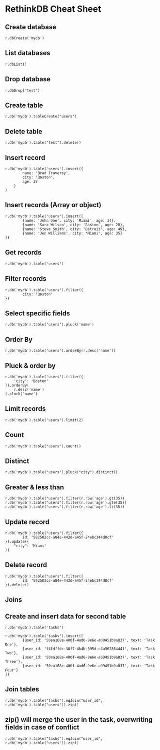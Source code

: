 # RethinkDB Cheat Sheet

## Create database

```
r.dbCreate('mydb')
```

## List databases

```
r.dbList()
```

## Drop database

```
r.dbDrop('test')
```

## Create table

```
r.db('mydb').tableCreate('users')
```

## Delete table

```
r.db('mydb').table("test").delete()
```

## Insert record

```
r.db('mydb').table('users').insert({
		name: 'Brad Traversy',
		city: 'Boston',
		age: 37
	}
)
```

## Insert records (Array or object)

```
r.db('mydb').table('users').insert([
		{name: 'John Doe', city: 'Miami', age: 34},
		{name: 'Sara Wilson', city: 'Boston', age: 28},
		{name: 'Steve Smith', city: 'Detroit', age: 49},
		{name: 'Jen Williams', city: 'Miami', age: 35}
])
```

## Get records

```
r.db('mydb').table('users')
```

## Filter records

```
r.db('mydb').table('users').filter({
		city: 'Boston'
})
```

## Select specific fields

```
r.db('mydb').table('users').pluck('name')
```

## Order By

```
r.db('mydb').table('users').orderBy(r.desc('name'))
```

## Pluck & order by

```
r.db('mydb').table('users').filter({
	'city': 'Boston'
}).orderBy(
	r.desc('name')
).pluck('name')
```

## Limit records

```
r.db('mydb').table('users').limit(2)
```

## Count

```
r.db('mydb').table("users").count()
```

## Distinct

```
r.db('mydb').table("users").pluck("city").distinct()
```

## Greater & less than

```
r.db('mydb').table("users").filter(r.row('age').gt(35))
r.db('mydb').table("users").filter(r.row('age').gte(35))
r.db('mydb').table("users").filter(r.row('age').lt(35))
```

## Update record

```
r.db('mydb').table("users").filter({
		id: '592502cc-a84e-442d-a45f-24ebc344d8cf'
}).update({
    "city": 'Miami'
})
```

## Delete record

```
r.db('mydb').table("users").filter({
		id: '592502cc-a84e-442d-a45f-24ebc344d8cf'
}).delete()
```

## Joins

## Create and insert data for second table

```
r.db('mydb').table('tasks')
```

```
r.db('mydb').table('tasks').insert([
		{user_id: '50ea168e-400f-4ad6-9e6e-a09451b9a837', text: 'Task One'},
		{user_id: 'f4fdffdc-30f7-4b4b-895d-c4a362864441', text: 'Task Two'},
		{user_id: '50ea168e-400f-4ad6-9e6e-a09451b9a837', text: 'Task Three'},
		{user_id: '50ea168e-400f-4ad6-9e6e-a09451b9a837', text: 'Task Four'}
])
```

## Join tables

```
r.db('mydb').table("tasks").eqJoin("user_id", r.db('mydb').table("users")).zip()
```

## zip() will merge the user in the task, overwriting fields in case of conflict

```
r.db('mydb').table("tasks").eqJoin("user_id", r.db('mydb').table("users")).zip()
```

